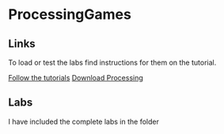 # ProcessingGames
## Links
To load or test the labs find instructions for them on the tutorial.

[Follow the tutorials](https://longbaonguyen.github.io/courses/platformer/platformer.html.)
[Download Processing](https://processing.org/download)

## Labs
I have included the complete labs in the folder
